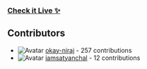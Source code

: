 ### [Check it Live ✨](https://beupyq.okayniraj.me/)
 












































## Contributors

- ![Avatar](https://avatars.githubusercontent.com/u/149550225?v=4&s=40) [okay-niraj](https://github.com/okay-niraj) - 257 contributions
- ![Avatar](https://avatars.githubusercontent.com/u/62104921?v=4&s=40) [iamsatyanchal](https://github.com/iamsatyanchal) - 12 contributions
